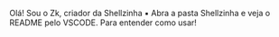Olá! Sou o Zk, criador da Shellzinha ▪
 Abra a pasta Shellzinha e veja o README pelo VSCODE. Para entender como usar!
